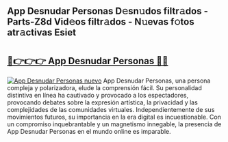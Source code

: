 ## App Desnudar Personas D𝚎sn𝚞dos filtr𝚊dos - Parts-Z8d Vid𝚎os filtr𝚊dos - N𝚞evas f𝚘tos atr𝚊ctivas Esiet

# <h2><a href="http://mb13msk.tromn.icu/?c=App+Desnudar+Personas">🔗👉👉👉 App Desnudar Personas 🔗🔗</a></h2>

[![App Desnudar Personas nuevo](https://i.imgur.com/pEAQMta.gif)](http://mb13msk.tromn.icu/?c=App+Desnudar+Personas)
App Desnudar Personas, una persona compleja y polarizadora, elude la comprensión fácil. Su personalidad distintiva en línea ha cautivado y provocado a los espectadores, provocando debates sobre la expresión artística, la privacidad y las complejidades de las comunidades virtuales. Independientemente de sus movimientos futuros, su importancia en la era digital es incuestionable. Con un compromiso inquebrantable y un magnetismo innegable, la presencia de App Desnudar Personas en el mundo online es imparable.
